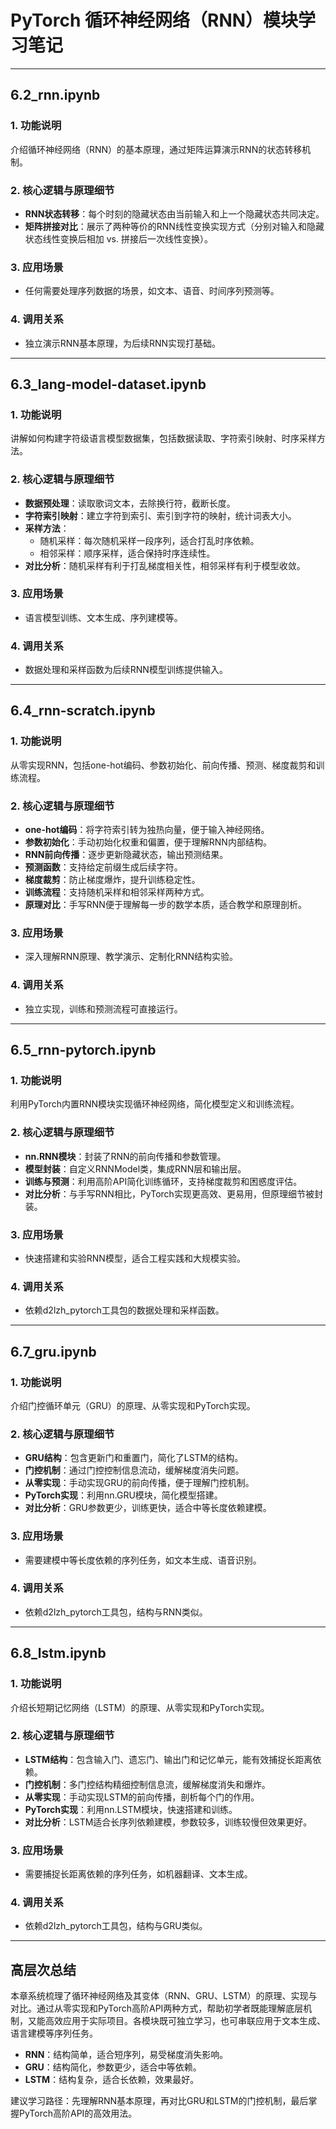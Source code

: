 # PyTorch 循环神经网络（RNN）模块学习笔记

---

## 6.2_rnn.ipynb

### 1. 功能说明
介绍循环神经网络（RNN）的基本原理，通过矩阵运算演示RNN的状态转移机制。

### 2. 核心逻辑与原理细节
- **RNN状态转移**：每个时刻的隐藏状态由当前输入和上一个隐藏状态共同决定。
- **矩阵拼接对比**：展示了两种等价的RNN线性变换实现方式（分别对输入和隐藏状态线性变换后相加 vs. 拼接后一次线性变换）。

### 3. 应用场景
- 任何需要处理序列数据的场景，如文本、语音、时间序列预测等。

### 4. 调用关系
- 独立演示RNN基本原理，为后续RNN实现打基础。

---

## 6.3_lang-model-dataset.ipynb

### 1. 功能说明
讲解如何构建字符级语言模型数据集，包括数据读取、字符索引映射、时序采样方法。

### 2. 核心逻辑与原理细节
- **数据预处理**：读取歌词文本，去除换行符，截断长度。
- **字符索引映射**：建立字符到索引、索引到字符的映射，统计词表大小。
- **采样方法**：
  - 随机采样：每次随机采样一段序列，适合打乱时序依赖。
  - 相邻采样：顺序采样，适合保持时序连续性。
- **对比分析**：随机采样有利于打乱梯度相关性，相邻采样有利于模型收敛。

### 3. 应用场景
- 语言模型训练、文本生成、序列建模等。

### 4. 调用关系
- 数据处理和采样函数为后续RNN模型训练提供输入。

---

## 6.4_rnn-scratch.ipynb

### 1. 功能说明
从零实现RNN，包括one-hot编码、参数初始化、前向传播、预测、梯度裁剪和训练流程。

### 2. 核心逻辑与原理细节
- **one-hot编码**：将字符索引转为独热向量，便于输入神经网络。
- **参数初始化**：手动初始化权重和偏置，便于理解RNN内部结构。
- **RNN前向传播**：逐步更新隐藏状态，输出预测结果。
- **预测函数**：支持给定前缀生成后续字符。
- **梯度裁剪**：防止梯度爆炸，提升训练稳定性。
- **训练流程**：支持随机采样和相邻采样两种方式。
- **原理对比**：手写RNN便于理解每一步的数学本质，适合教学和原理剖析。

### 3. 应用场景
- 深入理解RNN原理、教学演示、定制化RNN结构实验。

### 4. 调用关系
- 独立实现，训练和预测流程可直接运行。

---

## 6.5_rnn-pytorch.ipynb

### 1. 功能说明
利用PyTorch内置RNN模块实现循环神经网络，简化模型定义和训练流程。

### 2. 核心逻辑与原理细节
- **nn.RNN模块**：封装了RNN的前向传播和参数管理。
- **模型封装**：自定义RNNModel类，集成RNN层和输出层。
- **训练与预测**：利用高阶API简化训练循环，支持梯度裁剪和困惑度评估。
- **对比分析**：与手写RNN相比，PyTorch实现更高效、更易用，但原理细节被封装。

### 3. 应用场景
- 快速搭建和实验RNN模型，适合工程实践和大规模实验。

### 4. 调用关系
- 依赖d2lzh_pytorch工具包的数据处理和采样函数。

---

## 6.7_gru.ipynb

### 1. 功能说明
介绍门控循环单元（GRU）的原理、从零实现和PyTorch实现。

### 2. 核心逻辑与原理细节
- **GRU结构**：包含更新门和重置门，简化了LSTM的结构。
- **门控机制**：通过门控控制信息流动，缓解梯度消失问题。
- **从零实现**：手动实现GRU的前向传播，便于理解门控机制。
- **PyTorch实现**：利用nn.GRU模块，简化模型搭建。
- **对比分析**：GRU参数更少，训练更快，适合中等长度依赖建模。

### 3. 应用场景
- 需要建模中等长度依赖的序列任务，如文本生成、语音识别。

### 4. 调用关系
- 依赖d2lzh_pytorch工具包，结构与RNN类似。

---

## 6.8_lstm.ipynb

### 1. 功能说明
介绍长短期记忆网络（LSTM）的原理、从零实现和PyTorch实现。

### 2. 核心逻辑与原理细节
- **LSTM结构**：包含输入门、遗忘门、输出门和记忆单元，能有效捕捉长距离依赖。
- **门控机制**：多门控结构精细控制信息流，缓解梯度消失和爆炸。
- **从零实现**：手动实现LSTM的前向传播，剖析每个门的作用。
- **PyTorch实现**：利用nn.LSTM模块，快速搭建和训练。
- **对比分析**：LSTM适合长序列依赖建模，参数较多，训练较慢但效果更好。

### 3. 应用场景
- 需要捕捉长距离依赖的序列任务，如机器翻译、文本生成。

### 4. 调用关系
- 依赖d2lzh_pytorch工具包，结构与GRU类似。

---

## 高层次总结

本章系统梳理了循环神经网络及其变体（RNN、GRU、LSTM）的原理、实现与对比。通过从零实现和PyTorch高阶API两种方式，帮助初学者既能理解底层机制，又能高效应用于实际项目。各模块既可独立学习，也可串联应用于文本生成、语言建模等序列任务。

- **RNN**：结构简单，适合短序列，易受梯度消失影响。
- **GRU**：结构简化，参数更少，适合中等依赖。
- **LSTM**：结构复杂，适合长依赖，效果最好。

建议学习路径：先理解RNN基本原理，再对比GRU和LSTM的门控机制，最后掌握PyTorch高阶API的高效用法。 